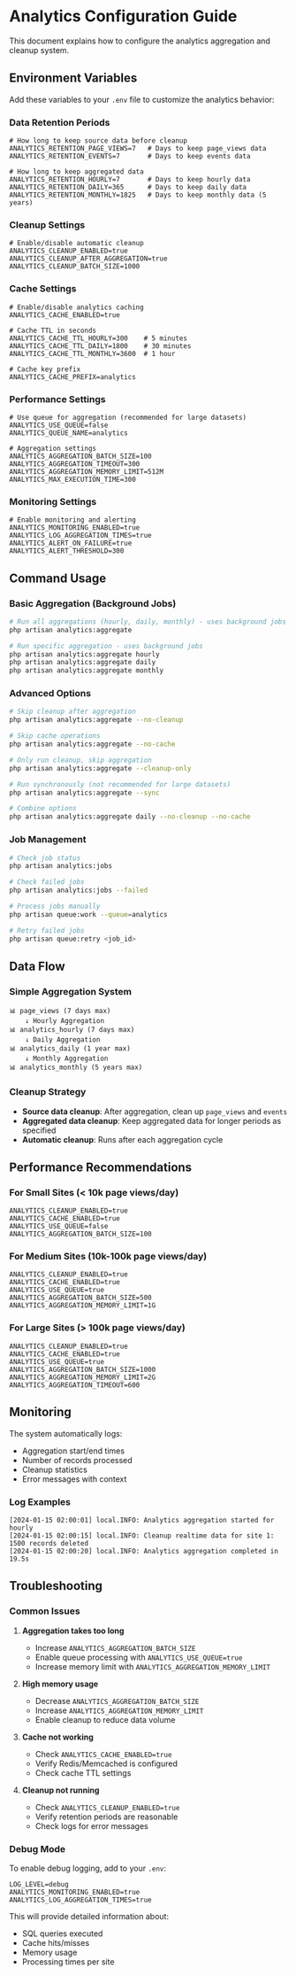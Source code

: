# Analytics Configuration Guide

This document explains how to configure the analytics aggregation and cleanup system.

## Environment Variables

Add these variables to your `.env` file to customize the analytics behavior:

### Data Retention Periods

```env
# How long to keep source data before cleanup
ANALYTICS_RETENTION_PAGE_VIEWS=7   # Days to keep page_views data
ANALYTICS_RETENTION_EVENTS=7       # Days to keep events data

# How long to keep aggregated data
ANALYTICS_RETENTION_HOURLY=7       # Days to keep hourly data
ANALYTICS_RETENTION_DAILY=365      # Days to keep daily data
ANALYTICS_RETENTION_MONTHLY=1825   # Days to keep monthly data (5 years)
```

### Cleanup Settings

```env
# Enable/disable automatic cleanup
ANALYTICS_CLEANUP_ENABLED=true
ANALYTICS_CLEANUP_AFTER_AGGREGATION=true
ANALYTICS_CLEANUP_BATCH_SIZE=1000
```

### Cache Settings

```env
# Enable/disable analytics caching
ANALYTICS_CACHE_ENABLED=true

# Cache TTL in seconds
ANALYTICS_CACHE_TTL_HOURLY=300    # 5 minutes
ANALYTICS_CACHE_TTL_DAILY=1800    # 30 minutes
ANALYTICS_CACHE_TTL_MONTHLY=3600  # 1 hour

# Cache key prefix
ANALYTICS_CACHE_PREFIX=analytics
```

### Performance Settings

```env
# Use queue for aggregation (recommended for large datasets)
ANALYTICS_USE_QUEUE=false
ANALYTICS_QUEUE_NAME=analytics

# Aggregation settings
ANALYTICS_AGGREGATION_BATCH_SIZE=100
ANALYTICS_AGGREGATION_TIMEOUT=300
ANALYTICS_AGGREGATION_MEMORY_LIMIT=512M
ANALYTICS_MAX_EXECUTION_TIME=300
```

### Monitoring Settings

```env
# Enable monitoring and alerting
ANALYTICS_MONITORING_ENABLED=true
ANALYTICS_LOG_AGGREGATION_TIMES=true
ANALYTICS_ALERT_ON_FAILURE=true
ANALYTICS_ALERT_THRESHOLD=300
```

## Command Usage

### Basic Aggregation (Background Jobs)

```bash
# Run all aggregations (hourly, daily, monthly) - uses background jobs
php artisan analytics:aggregate

# Run specific aggregation - uses background jobs
php artisan analytics:aggregate hourly
php artisan analytics:aggregate daily
php artisan analytics:aggregate monthly
```

### Advanced Options

```bash
# Skip cleanup after aggregation
php artisan analytics:aggregate --no-cleanup

# Skip cache operations
php artisan analytics:aggregate --no-cache

# Only run cleanup, skip aggregation
php artisan analytics:aggregate --cleanup-only

# Run synchronously (not recommended for large datasets)
php artisan analytics:aggregate --sync

# Combine options
php artisan analytics:aggregate daily --no-cleanup --no-cache
```

### Job Management

```bash
# Check job status
php artisan analytics:jobs

# Check failed jobs
php artisan analytics:jobs --failed

# Process jobs manually
php artisan queue:work --queue=analytics

# Retry failed jobs
php artisan queue:retry <job_id>
```

## Data Flow

### Simple Aggregation System
```
📊 page_views (7 days max)
    ↓ Hourly Aggregation
📊 analytics_hourly (7 days max)
    ↓ Daily Aggregation
📊 analytics_daily (1 year max)
    ↓ Monthly Aggregation
📊 analytics_monthly (5 years max)
```

### Cleanup Strategy
- **Source data cleanup**: After aggregation, clean up `page_views` and `events`
- **Aggregated data cleanup**: Keep aggregated data for longer periods as specified
- **Automatic cleanup**: Runs after each aggregation cycle

## Performance Recommendations

### For Small Sites (< 10k page views/day)

```env
ANALYTICS_CLEANUP_ENABLED=true
ANALYTICS_CACHE_ENABLED=true
ANALYTICS_USE_QUEUE=false
ANALYTICS_AGGREGATION_BATCH_SIZE=100
```

### For Medium Sites (10k-100k page views/day)

```env
ANALYTICS_CLEANUP_ENABLED=true
ANALYTICS_CACHE_ENABLED=true
ANALYTICS_USE_QUEUE=true
ANALYTICS_AGGREGATION_BATCH_SIZE=500
ANALYTICS_AGGREGATION_MEMORY_LIMIT=1G
```

### For Large Sites (> 100k page views/day)

```env
ANALYTICS_CLEANUP_ENABLED=true
ANALYTICS_CACHE_ENABLED=true
ANALYTICS_USE_QUEUE=true
ANALYTICS_AGGREGATION_BATCH_SIZE=1000
ANALYTICS_AGGREGATION_MEMORY_LIMIT=2G
ANALYTICS_AGGREGATION_TIMEOUT=600
```

## Monitoring

The system automatically logs:

- Aggregation start/end times
- Number of records processed
- Cleanup statistics
- Error messages with context

### Log Examples

```
[2024-01-15 02:00:01] local.INFO: Analytics aggregation started for hourly
[2024-01-15 02:00:15] local.INFO: Cleanup realtime data for site 1: 1500 records deleted
[2024-01-15 02:00:20] local.INFO: Analytics aggregation completed in 19.5s
```

## Troubleshooting

### Common Issues

1. **Aggregation takes too long**
   - Increase `ANALYTICS_AGGREGATION_BATCH_SIZE`
   - Enable queue processing with `ANALYTICS_USE_QUEUE=true`
   - Increase memory limit with `ANALYTICS_AGGREGATION_MEMORY_LIMIT`

2. **High memory usage**
   - Decrease `ANALYTICS_AGGREGATION_BATCH_SIZE`
   - Increase `ANALYTICS_AGGREGATION_MEMORY_LIMIT`
   - Enable cleanup to reduce data volume

3. **Cache not working**
   - Check `ANALYTICS_CACHE_ENABLED=true`
   - Verify Redis/Memcached is configured
   - Check cache TTL settings

4. **Cleanup not running**
   - Check `ANALYTICS_CLEANUP_ENABLED=true`
   - Verify retention periods are reasonable
   - Check logs for error messages

### Debug Mode

To enable debug logging, add to your `.env`:

```env
LOG_LEVEL=debug
ANALYTICS_MONITORING_ENABLED=true
ANALYTICS_LOG_AGGREGATION_TIMES=true
```

This will provide detailed information about:
- SQL queries executed
- Cache hits/misses
- Memory usage
- Processing times per site 